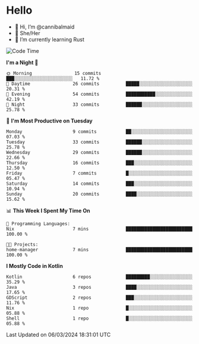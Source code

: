 # Hello
- 👋 Hi, I’m @cannibalmaid
- 👀 She/Her
- 🌱 I’m currently learning Rust

<!--START_SECTION:waka-->
![Code Time](http://img.shields.io/badge/Code%20Time-133%20hrs%2028%20mins-blue)

**I'm a Night 🦉** 

```text
🌞 Morning                15 commits          ███░░░░░░░░░░░░░░░░░░░░░░   11.72 % 
🌆 Daytime                26 commits          █████░░░░░░░░░░░░░░░░░░░░   20.31 % 
🌃 Evening                54 commits          ███████████░░░░░░░░░░░░░░   42.19 % 
🌙 Night                  33 commits          ██████░░░░░░░░░░░░░░░░░░░   25.78 % 
```
📅 **I'm Most Productive on Tuesday** 

```text
Monday                   9 commits           ██░░░░░░░░░░░░░░░░░░░░░░░   07.03 % 
Tuesday                  33 commits          ██████░░░░░░░░░░░░░░░░░░░   25.78 % 
Wednesday                29 commits          ██████░░░░░░░░░░░░░░░░░░░   22.66 % 
Thursday                 16 commits          ███░░░░░░░░░░░░░░░░░░░░░░   12.50 % 
Friday                   7 commits           █░░░░░░░░░░░░░░░░░░░░░░░░   05.47 % 
Saturday                 14 commits          ███░░░░░░░░░░░░░░░░░░░░░░   10.94 % 
Sunday                   20 commits          ████░░░░░░░░░░░░░░░░░░░░░   15.62 % 
```


📊 **This Week I Spent My Time On** 

```text
💬 Programming Languages: 
Nix                      7 mins              █████████████████████████   100.00 % 

🐱‍💻 Projects: 
home-manager             7 mins              █████████████████████████   100.00 % 
```

**I Mostly Code in Kotlin** 

```text
Kotlin                   6 repos             █████████░░░░░░░░░░░░░░░░   35.29 % 
Java                     3 repos             ████░░░░░░░░░░░░░░░░░░░░░   17.65 % 
GDScript                 2 repos             ███░░░░░░░░░░░░░░░░░░░░░░   11.76 % 
Nix                      1 repo              █░░░░░░░░░░░░░░░░░░░░░░░░   05.88 % 
Shell                    1 repo              █░░░░░░░░░░░░░░░░░░░░░░░░   05.88 % 
```




 Last Updated on 06/03/2024 18:31:01 UTC
<!--END_SECTION:waka-->
